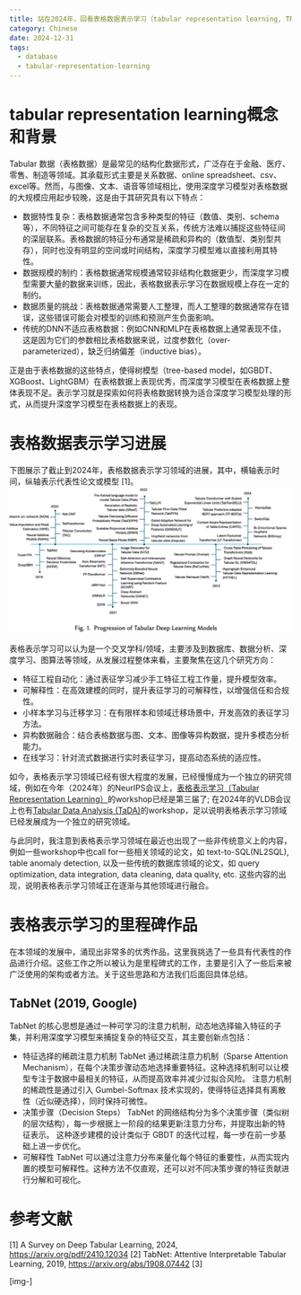 ```yaml
---
title: 站在2024年，回看表格数据表示学习（tabular representation learning, TRL）进展和趋势
category: Chinese
date: 2024-12-31
tags: 
  - database
  - tabular-representation-learning
---
```


# tabular representation learning概念和背景
Tabular 数据（表格数据）是最常见的结构化数据形式，广泛存在于金融、医疗、零售、制造等领域。其承载形式主要是关系数据、online spreadsheet、csv、excel等。然而，与图像、文本、语音等领域相比，使用深度学习模型对表格数据的大规模应用起步较晚，这是由于其研究具有以下特点：

- 数据特性复杂：表格数据通常包含多种类型的特征（数值、类别、schema等），不同特征之间可能存在复杂的交互关系，传统方法难以捕捉这些特征间的深层联系。表格数据的特征分布通常是稀疏和异构的（数值型、类别型共存），同时也没有明显的空间或时间结构，深度学习模型难以直接利用其特性。
- 数据规模的制约：表格数据通常规模通常较非结构化数据更少，而深度学习模型需要大量的数据来训练，因此，表格数据表示学习在数据规模上存在一定的制约。
- 数据质量的挑战：表格数据通常需要人工整理，而人工整理的数据通常存在错误，这些错误可能会对模型的训练和预测产生负面影响。
- 传统的DNN不适应表格数据：例如CNN和MLP在表格数据上通常表现不佳，这是因为它们的参数相比表格数据来说，过度参数化（over-parameterized），缺乏归纳偏差（inductive bias）。

正是由于表格数据的这些特点，使得树模型（tree-based model，如GBDT、XGBoost、LightGBM）在表格数据上表现优秀，而深度学习模型在表格数据上整体表现不足。表示学习就是探索如何将表格数据转换为适合深度学习模型处理的形式，从而提升深度学习模型在表格数据上的表现。

# 表格数据表示学习进展
下图展示了截止到2024年，表格数据表示学习领域的进展，其中，横轴表示时间，纵轴表示代表性论文或模型 [1]。
![alt text](images/tabular-representation-learning-2024-1.png)

表格表示学习可以认为是一个交叉学科/领域，主要涉及到数据库、数据分析、深度学习、图算法等领域，从发展过程整体来看，主要聚焦在这几个研究方向：
- 特征工程自动化：通过表征学习减少手工特征工程工作量，提升模型效率。
- 可解释性：在高效建模的同时，提升表征学习的可解释性，以增强信任和合规性。
- 小样本学习与迁移学习：在有限样本和领域迁移场景中，开发高效的表征学习方法。
- 异构数据融合：结合表格数据与图、文本、图像等异构数据，提升多模态分析能力。
- 在线学习：针对流式数据进行实时表征学习，提高动态系统的适应性。

如今，表格表示学习领域已经有很大程度的发展，已经慢慢成为一个独立的研究领域，例如在今年（2024年）的NeurIPS会议上，[表格表示学习（Tabular Representation Learning）](https://table-representation-learning.github.io/NeurIPS2024/)的workshop已经是第三届了; 在2024年的VLDB会议上也有[Tabular Data Analysis (TaDA)](https://tabular-data-analysis.github.io/tada2024/)的workshop，足以说明表格表示学习领域已经发展成为一个独立的研究领域。

与此同时，我注意到表格表示学习领域在最近也出现了一些非传统意义上的内容，例如一些workshop中也call for一些相关领域的论文，如 text-to-SQL(NL2SQL), table anomaly detection, 以及一些传统的数据库领域的论文，如 query optimization, data integration, data cleaning, data quality, etc. 这些内容的出现，说明表格表示学习领域正在逐渐与其他领域进行融合。

# 表格表示学习的里程碑作品
在本领域的发展中，涌现出非常多的优秀作品，这里我挑选了一些具有代表性的作品进行介绍。这些工作之所以被认为是里程碑式的工作，主要是引入了一些后来被广泛使用的架构或者方法。关于这些思路和方法我们后面回具体总结。

## TabNet (2019, Google)
TabNet 的核心思想是通过一种可学习的注意力机制，动态地选择输入特征的子集，并利用深度学习模型来捕捉复杂的特征交互，其主要创新点包括：
- 特征选择的稀疏注意力机制
TabNet 通过稀疏注意力机制（Sparse Attention Mechanism），在每个决策步骤动态地选择重要特征。这种选择机制可以让模型专注于数据中最相关的特征，从而提高效率并减少过拟合风险。
注意力机制的稀疏性是通过引入 Gumbel-Softmax 技术实现的，使得特征选择具有离散性（近似硬选择），同时保持可微性。
- 决策步骤（Decision Steps）
TabNet 的网络结构分为多个决策步骤（类似树的层次结构），每一步根据上一阶段的结果更新注意力分布，并提取出新的特征表示。
这种逐步建模的设计类似于 GBDT 的迭代过程，每一步在前一步基础上进一步优化。
- 可解释性
TabNet 可以通过注意力分布来量化每个特征的重要性，从而实现内置的模型可解释性。这种方法不仅直观，还可以对不同决策步骤的特征贡献进行分解和可视化。

# 

# 参考文献
[1] A Survey on Deep Tabular Learning, 2024, https://arxiv.org/pdf/2410.12034
[2] TabNet: Attentive Interpretable Tabular Learning, 2019, https://arxiv.org/abs/1908.07442
[3] 

[img-]